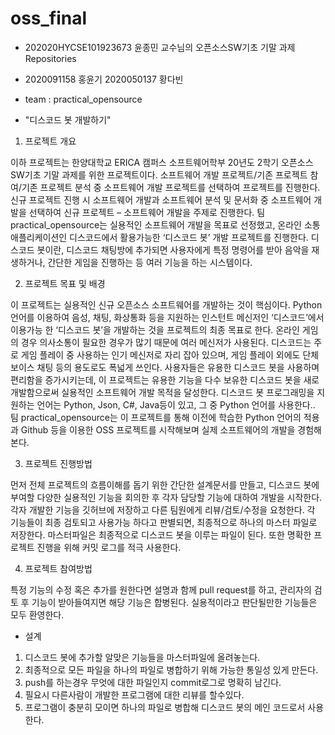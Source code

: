# oss_final
- 202020HYCSE101923673 윤종민 교수님의 오픈소스SW기초 기말 과제 Repositories

- 2020091158 홍윤기 2020050137 황다빈

- team : practical_opensource

- "디스코드 봇 개발하기"

1. 프로젝트 개요

 이하 프로젝트는 한양대학교 ERICA 캠퍼스 소프트웨어학부 20년도 2학기 오픈소스SW기초 기말 과제를 위한 프로젝트이다.
소프트웨어 개발 프로젝트/기존 프로젝트 참여/기존 프로젝트 분석 중 소프트웨어 개발 프로젝트를 선택하여 프로젝트를 진행한다.
신규 프로젝트 진행 시 소프트웨어 개발과 소프트웨어 분석 및 문서화 중 소프트웨어 개발을 선택하여 신규 프로젝트 – 소프트웨어 개발을 주제로 진행한다.
팀 practical_opensource는 실용적인 소프트웨어 개발을 목표로 선정했고, 온라인 소통 애플리케이션인 디스코드에서 활용가능한 ‘디스코드 봇’ 개발 프로젝트를 진행한다.
디스코드 봇이란, 디스코드 채팅방에 추가되면 사용자에게 특정 명령어를 받아 음악을 재생하거나, 간단한 게임을 진행하는 등 여러 기능을 하는 시스템이다. 

2. 프로젝트 목표 및 배경

 이 프로젝트는 실용적인 신규 오픈소스 소프트웨어를 개발하는 것이 핵심이다. 
Python 언어를 이용하여 음성, 채팅, 화상통화 등을 지원하는 인스턴트 메신저인 ‘디스코드’에서 이용가능 한 ‘디스코드 봇’을 개발하는 것을 프로젝트의 최종 목표로 한다.
온라인 게임의 경우 의사소통이 필요한 경우가 많기 때문에 여러 메신저가 사용된다. 
디스코드는 주로 게임 플레이 중 사용하는 인기 메신저로 자리 잡아 있으며, 게임 플레이 외에도 단체 보이스 채팅 등의 용도로도 폭넓게 쓰인다. 
사용자들은 유용한 디스코드 봇을 사용하며 편리함을 증가시키는데, 이 프로젝트는 유용한 기능을 다수 보유한 디스코드 봇을 새로 개발함으로써 실용적인 소프트웨어 개발 목적을 달성한다.
디스코드 봇 프로그래밍을 지원하는 언어는 Python, Json, C#, Java등이 있고, 그 중 Python 언어를 사용한다..
팀 practical_opensource는 이 프로젝트를 통해 이전에 학습한 Python 언어의 적용과 Github 등을 이용한 OSS 프로젝트를 시작해보며 실제 소프트웨어의 개발을 경험해본다.

3. 프로젝트 진행방법

 먼저 전체 프로젝트의 흐름이해를 돕기 위한 간단한 설계문서를 만들고, 디스코드 봇에 부여할 다양한 실용적인 기능을 회의한 후 각자 담당할 기능에 대하여 개발을 시작한다. 
각자 개발한 기능을 깃허브에 저장하고 다른 팀원에게 리뷰/검토/수정을 요청한다. 
각 기능들이 최종 검토되고 사용가능 하다고 판별되면, 최종적으로 하나의 마스터 파일로 저장한다. 
마스터파일은 최종적으로 디스코드 봇을 이루는 파일이 된다. 또한 명확한 프로젝트 진행을 위해 커밋 로그를 적극 사용한다.

4. 프로젝트 참여방법

 특정 기능의 수정 혹은 추가를 원한다면 설명과 함께 pull request를 하고, 
관리자의 검토 후 기능이 받아들여지면 해당 기능은 합병된다.
실용적이라고 판단될만한 기능들은 모두 환영한다.

- 설계

1. 디스코드 봇에 추가할 알맞은 기능들을 마스터파일에 올려놓는다.
2. 최종적으로 모든 파일을 하나의 파일로 병합하기 위해 가능한 통일성 있게 만든다.
3. push를 하는경우 무엇에 대한 파일인지 commit로그로 명확히 남긴다.
4. 필요시 다른사람이 개발한 프로그램에 대한 리뷰를 할수있다.
5. 프로그램이 충분히 모이면 하나의 파일로 병합해 디스코드 봇의 메인 코드로서 사용한다.